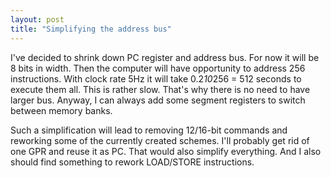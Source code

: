 ```yaml
---
layout: post
title: "Simplifying the address bus"
---
```



I've decided to shrink down PC register and address bus.
For now it will be 8 bits in width. Then the computer will have opportunity to address 256 instructions.
With clock rate 5Hz it will take 0.2*10*256 = 512 seconds to execute them all. This is rather slow.
That's why there is no need to have larger bus. Anyway, I can always add some segment registers to switch between memory banks.

Such a simplification will lead to removing 12/16-bit commands and reworking some of the currently created schemes.
I'll probably get rid of one GPR and reuse it as PC. That would also simplify everything.
And I also should find something to rework LOAD/STORE instructions.

